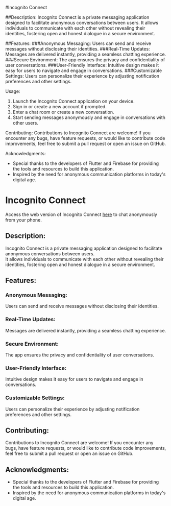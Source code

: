 #Incognito Connect

##Description:
Incognito Connect is a private messaging application designed to facilitate anonymous conversations between users. It allows individuals to communicate with each other without revealing their identities, fostering open and honest dialogue in a secure environment.

##Features:
###Anonymous Messaging: Users can send and receive messages without disclosing their identities.
###Real-Time Updates: Messages are delivered instantly, providing a seamless chatting experience.
###Secure Environment: The app ensures the privacy and confidentiality of user conversations.
###User-Friendly Interface: Intuitive design makes it easy for users to navigate and engage in conversations.
###Customizable Settings: Users can personalize their experience by adjusting notification preferences and other settings.

Usage:

1. Launch the Incognito Connect application on your device.
2. Sign in or create a new account if prompted.
3. Enter a chat room or create a new conversation.
4. Start sending messages anonymously and engage in conversations with other users.

Contributing:
Contributions to Incognito Connect are welcome! If you encounter any bugs, have feature requests, or would like to contribute code improvements, feel free to submit a pull request or open an issue on GitHub.

Acknowledgments:

- Special thanks to the developers of Flutter and Firebase for providing the tools and resources to build this application.
- Inspired by the need for anonymous communication platforms in today's digital age.


# Incognito Connect

Access the web version of Incognito Connect [here](https://incognito-connent.web.app/) to chat anonymously from your phone.

## Description:
Incognito Connect is a private messaging application designed to facilitate anonymous conversations between users.<br>
It allows individuals to communicate with each other without revealing their identities, fostering open and honest dialogue in a secure environment.<br>

## Features:
### Anonymous Messaging: 
Users can send and receive messages without disclosing their identities.
### Real-Time Updates:
Messages are delivered instantly, providing a seamless chatting experience.
### Secure Environment: 
The app ensures the privacy and confidentiality of user conversations.
### User-Friendly Interface: 
Intuitive design makes it easy for users to navigate and engage in conversations.
### Customizable Settings: 
Users can personalize their experience by adjusting notification preferences and other settings.

## Contributing:
Contributions to Incognito Connect are welcome! If you encounter any bugs, have feature requests, or would like to contribute code improvements, feel free to submit a pull request or open an issue on GitHub.

## Acknowledgments:

- Special thanks to the developers of Flutter and Firebase for providing the tools and resources to build this application.
- Inspired by the need for anonymous communication platforms in today's digital age.


